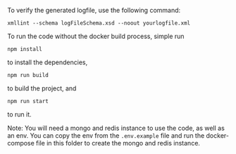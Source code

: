To verify the generated logfile, use the following command: 
```
xmllint --schema logFileSchema.xsd --noout yourlogfile.xml
```

To run the code without the docker build process, simple run 
```
npm install
```
to install the dependencies, 

```
npm run build
```

to build the project, and 

```
npm run start
```
to run it. 

Note: You will need a mongo and redis instance to use the code, as well as an env. You can copy the env from the `.env.example` file and run the docker-compose file in this folder to create the mongo and redis instance. 